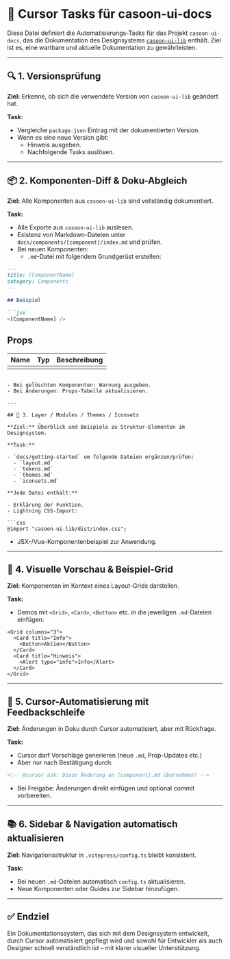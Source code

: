 
# 🧠 Cursor Tasks für casoon-ui-docs

Diese Datei definiert die Automatisierungs-Tasks für das Projekt `casoon-ui-docs`, das die Dokumentation des Designsystems [`casoon-ui-lib`](https://www.npmjs.com/package/casoon-ui-lib) enthält. Ziel ist es, eine wartbare und aktuelle Dokumentation zu gewährleisten.

---

## 🔍 1. Versionsprüfung

**Ziel:** Erkenne, ob sich die verwendete Version von `casoon-ui-lib` geändert hat.

**Task:**

- Vergleiche `package.json` Eintrag mit der dokumentierten Version.
- Wenn es eine neue Version gibt:
  - Hinweis ausgeben.
  - Nachfolgende Tasks auslösen.

---

## 📦 2. Komponenten-Diff & Doku-Abgleich

**Ziel:** Alle Komponenten aus `casoon-ui-lib` sind vollständig dokumentiert.

**Task:**

- Alle Exporte aus `casoon-ui-lib` auslesen.
- Existenz von Markdown-Dateien unter `docs/components/[component]/index.md` und prüfen.
- Bei neuen Komponenten:
  - `.md`-Datei mit folgendem Grundgerüst erstellen:

```md
---
title: [ComponentName]
category: Components
---

## Beispiel

```jsx
<[ComponentName] />
```

## Props

| Name | Typ | Beschreibung |
|------|-----|---------------|
|      |     |               |
```

- Bei gelöschten Komponenten: Warnung ausgeben.
- Bei Änderungen: Props-Tabelle aktualisieren.

---

## 🧩 3. Layer / Modules / Themes / Iconsets

**Ziel:** Überblick und Beispiele zu Struktur-Elementen im Designsystem.

**Task:**

- `docs/getting-started` um folgende Dateien ergänzen/prüfen:
  - `layout.md`
  - `tokens.md`
  - `themes.md`
  - `iconsets.md`

**Jede Datei enthält:**

- Erklärung der Funktion.
- Lightning CSS-Import:

```css
@import "casoon-ui-lib/dist/index.css";
```

- JSX-/Vue-Komponentenbeispiel zur Anwendung.

---

## 🎨 4. Visuelle Vorschau & Beispiel-Grid

**Ziel:** Komponenten im Kontext eines Layout-Grids darstellen.

**Task:**

- Demos mit `<Grid>`, `<Card>`, `<Button>` etc. in die jeweiligen `.md`-Dateien einfügen:

```vue
<Grid columns="3">
  <Card title="Info">
    <Button>Aktion</Button>
  </Card>
  <Card title="Hinweis">
    <Alert type="info">Info</Alert>
  </Card>
</Grid>
```

---


## 🔁 5. Cursor-Automatisierung mit Feedbackschleife

**Ziel:** Änderungen in Doku durch Cursor automatisiert, aber mit Rückfrage.

**Task:**

- Cursor darf Vorschläge generieren (neue `.md`, Prop-Updates etc.)
- Aber nur nach Bestätigung durch:

```md
<!-- @cursor ask: Diese Änderung an [component].md übernehmen? -->
```

- Bei Freigabe: Änderungen direkt einfügen und optional commit vorbereiten.

---

## 📚 6. Sidebar & Navigation automatisch aktualisieren

**Ziel:** Navigationsstruktur in `.vitepress/config.ts` bleibt konsistent.

**Task:**

- Bei neuen `.md`-Dateien automatisch `config.ts` aktualisieren.
- Neue Komponenten oder Guides zur Sidebar hinzufügen.

---

## ✅ Endziel

Ein Dokumentationssystem, das sich mit dem Designsystem entwickelt, durch Cursor automatisiert gepflegt wird und sowohl für Entwickler als auch Designer schnell verständlich ist – mit klarer visueller Unterstützung.
